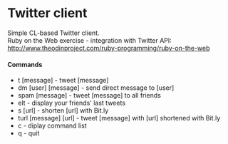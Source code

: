 # Twitter client  
Simple CL-based Twitter client.  
Ruby on the Web exercise - integration with Twitter API:  
http://www.theodinproject.com/ruby-programming/ruby-on-the-web  

#### Commands  
 - t [message]          - tweet [message]  
 - dm [user] [message]  - send direct message to [user]  
 - spam [message]       - tweet [message] to all friends  
 - elt                  - display your friends' last tweets  
 - s [url]              - shorten [url] with Bit.ly  
 - turl [message] [url] - tweet [message] with [url] shortened with Bit.ly  
 - c                    - diplay command list  
 - q                    - quit  
